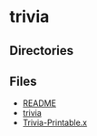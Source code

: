 # trivia

## Directories

## Files
- [README](README.md)
- [trivia](trivia.md)
- [Trivia-Printable.x](Trivia-Printable.xlsx)